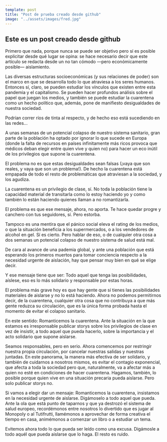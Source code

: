 ```yaml
---
template: post
title: "Post de prueba creado desde github"
image: "../assets/images/fred.jpg"
---
```

## Este es un post creado desde github 
Primero que nada, porque nunca se puede ser objetivo pero sí es posible explicitar desde qué lugar se opina: se hace necesario decir que este artículo se redacta desde un no tan cómodo —pero económicamente posible— aislamiento.

Las diversas estructuras socioeconómicas (y sus relaciones de poder) son el marco en que se desarrolla todo lo que atraviesa a los seres humanos. Entonces sí, claro, se pueden estudiar los vínculos que existen entre esta pandemia y el capitalismo. Se pueden hacer profundos análisis sobre el papel que juegan los medios, y también se puede estudiar la cuarentena como un hecho político que, además, pone de manifiesto desigualdades de nuestra sociedad.

Podrían correr ríos de tinta al respecto, y de hecho eso está sucediendo en las redes…

A unas semanas de un potencial colapso de nuestro sistema sanitario, gran parte de la población ha optado por ignorar lo que sucede en Europa (donde la falta de recursos en países infinitamente más ricos provoca que médicos deban elegir entre quien vive y quien no) para hacer un eco inútil de los privilegios que supone la cuarentena.

El problema no es que estas desigualdades sean falsas (¡vaya que son reales, y vaya que son un problema!). De hecho la cuarentena está empapada de todo el resto de problemáticas que atraviesan a la sociedad, y los agudiza.

La cuarentena es un privilegio de clase, sí. No toda la población tiene la capacidad material de transitarla como lo estoy haciendo yo y como también lo están haciendo quienes llaman a no romantizarla.

El problema es que ese mensaje, ahora, no aporta. Te hace quedar progre y canchero con tus seguidores, sí. Pero estorba.

Tampoco es una mentira que el pánico social eleva el rating de los medios, o que la situación beneficia a los supermercados, o a los vendedores de alcohol en gel. Sí es cierto. Pero hablar de eso, o de cualquier otra cosa a dos semanas un potencial colapso de nuestro sistema de salud está mal.

De cara al avance de una pademia global, y ante una población que está esperando los primeros muertos para tomar conciencia respecto a la necesidad urgente de aislación, hay que pensar muy bien en qué se elige decir.

Y ese mensaje tiene que ser: Todo aquel que tenga las posibilidades, aíslese, eso es lo más solidario y responsable por estas horas.

El problema más grave hoy es que hay gente que sí tienes las posibilidades materiales de aislarse y no lo está haciendo. Ahora no podemos permitirnos decir, de la cuarentena, cualquier otra cosa que no contribuya a que más gente reduzca su circulación, que es la única forma probada hasta el momento de evitar el colapso sanitario.

En este sentido: Romanticemos la cuarentena. Ante la situación en la que estamos es irresponsable publicar storys sobre los privilegios de clase en vez de insistir, a todo aquel que pueda hacerlo, sobre la importancia y el acto solidario que supone aislarse.

Seamos responsables, pero en serio. Ahora comencemos por restringir nuestra propia circulación, por cancelar nuestras salidas y nuestras juntadas. En este panorama, la manera más efectiva de ser solidario, y también de cuidarnos a nosotros mismos, es evitar el contagio exponencial, que afecta a toda la sociedad pero que, naturalmente, va a afectar más a quien no esté en condiciones de hacer cuarentena. Hagamos, también, lo posible porque quien vive en una situación precaria pueda aislarse. Pero solo publicar storys no.

Si vamos a elegir dar un mensaje: Romanticemos la cuarentena, insistamos en la necesidad urgente de aislarse. Digámoselo a todo aquel que pueda. Ante la ola que está punto de taparnos y que ya destrozó el sistema de salud europeo, recordémonos entre nosotros lo divertido que es jugar al Monopoly o al Tutifrutti, llamémonos a aprovechar de forma creativa el tiempo en casa, animémonos a comenzar un libro o a estudiar un tema.

Evitemos ahora todo lo que pueda ser leído como una excusa. Digámosle a todo aquél que pueda aislarse que lo haga. El resto es ruido.
